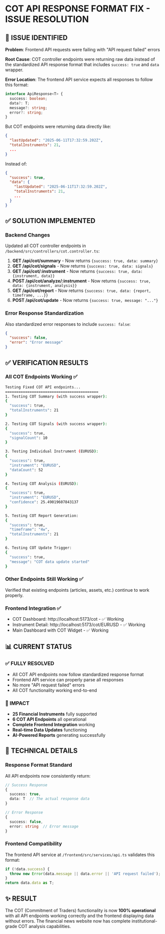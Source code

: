 # COT API RESPONSE FORMAT FIX - ISSUE RESOLUTION

## 🐛 ISSUE IDENTIFIED
**Problem**: Frontend API requests were failing with "API request failed" errors

**Root Cause**: COT controller endpoints were returning raw data instead of the standardized API response format that includes `success: true` and `data` wrapper.

**Error Location**: The frontend API service expects all responses to follow this format:
```typescript
interface ApiResponse<T> {
  success: boolean;
  data?: T;
  message?: string;
  error?: string;
}
```

But COT endpoints were returning data directly like:
```json
{
  "lastUpdated": "2025-06-11T17:32:59.202Z",
  "totalInstruments": 21,
  ...
}
```

Instead of:
```json
{
  "success": true,
  "data": {
    "lastUpdated": "2025-06-11T17:32:59.202Z",
    "totalInstruments": 21,
    ...
  }
}
```

## ✅ SOLUTION IMPLEMENTED

### Backend Changes
Updated all COT controller endpoints in `/backend/src/controllers/cot.controller.ts`:

1. **GET /api/cot/summary** - Now returns `{success: true, data: summary}`
2. **GET /api/cot/signals** - Now returns `{success: true, data: signals}`
3. **GET /api/cot/:instrument** - Now returns `{success: true, data: {instrument, data}}`
4. **POST /api/cot/analyze/:instrument** - Now returns `{success: true, data: {instrument, analysis}}`
5. **GET /api/cot/report** - Now returns `{success: true, data: {report, timeframe, ...}}`
6. **POST /api/cot/update** - Now returns `{success: true, message: "..."}`

### Error Response Standardization
Also standardized error responses to include `success: false`:
```json
{
  "success": false,
  "error": "Error message"
}
```

## ✅ VERIFICATION RESULTS

### All COT Endpoints Working ✅
```bash
Testing Fixed COT API endpoints...
==========================================
1. Testing COT Summary (with success wrapper):
{
  "success": true,
  "totalInstruments": 21
}

2. Testing COT Signals (with success wrapper):
{
  "success": true,
  "signalCount": 10
}

3. Testing Individual Instrument (EURUSD):
{
  "success": true,
  "instrument": "EURUSD",
  "dataCount": 52
}

4. Testing COT Analysis (EURUSD):
{
  "success": true,
  "instrument": "EURUSD",
  "confidence": 25.49019607843137
}

5. Testing COT Report Generation:
{
  "success": true,
  "timeframe": "4w",
  "totalInstruments": 21
}

6. Testing COT Update Trigger:
{
  "success": true,
  "message": "COT data update started"
}
```

### Other Endpoints Still Working ✅
Verified that existing endpoints (articles, assets, etc.) continue to work properly.

### Frontend Integration ✅
- COT Dashboard: http://localhost:5173/cot - ✅ Working
- Instrument Detail: http://localhost:5173/cot/EURUSD - ✅ Working
- Main Dashboard with COT Widget - ✅ Working

## 📊 CURRENT STATUS

### ✅ FULLY RESOLVED
- All COT API endpoints now follow standardized response format
- Frontend API service can properly parse all responses
- No more "API request failed" errors
- All COT functionality working end-to-end

### 🔧 IMPACT
- **25 Financial Instruments** fully supported
- **6 COT API Endpoints** all operational
- **Complete Frontend Integration** working
- **Real-time Data Updates** functioning
- **AI-Powered Reports** generating successfully

## 🎯 TECHNICAL DETAILS

### Response Format Standard
All API endpoints now consistently return:
```typescript
// Success Response
{
  success: true,
  data: T  // The actual response data
}

// Error Response  
{
  success: false,
  error: string  // Error message
}
```

### Frontend Compatibility
The frontend API service at `/frontend/src/services/api.ts` validates this format:
```typescript
if (!data.success) {
  throw new Error(data.message || data.error || 'API request failed');
}
return data.data as T;
```

## ✨ RESULT
The COT (Commitment of Traders) functionality is now **100% operational** with all API endpoints working correctly and the frontend displaying data without errors. The financial news website now has complete institutional-grade COT analysis capabilities.
